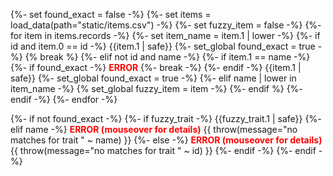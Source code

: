 {%- set found_exact = false -%}
{%- set items = load_data(path="static/items.csv") -%}
{%- set fuzzy_item = false -%}
{%- for item in items.records -%}
  {%- set item_name = item.1 | lower -%}
  {%- if id and item.0 == id -%}
	<span class="armory-inline" data-armory-embed="items" data-armory-ids="{{item.0 | safe}}"></span> {{item.1 | safe}}
	{%- set_global found_exact = true -%}
	{% break %}
  {%- elif not id and name -%}
  	{%- if item.1 == name -%}
		{%- if found_exact -%}
			<span title="WARNING: multiple exact matches for {{item.1 | safe}}. Use id param to differentiate!" style='color: red; font-weight: bold;'> ERROR</span>
			{%- break -%}
		{%- endif -%}
		<span class="armory-inline" data-armory-embed="items" data-armory-ids="{{item.0 | safe}}"></span> {{item.1 | safe}}
		{%- set_global found_exact = true -%}
	{%- elif name | lower in item_name -%}
		{% set_global fuzzy_item = item -%}
	{%- endif %}
  {%- endif -%}
{%- endfor -%}

{%- if not found_exact -%}
	{%- if fuzzy_trait -%}
		<span class="armory-inline" data-armory-embed="traits" data-armory-ids="{{fuzzy_trait.0 | safe}}"></span> {{fuzzy_trait.1 | safe}}
	{%- elif name -%}
		<span title="ERROR: no matches for {{name | safe}}" style='color: red; font-weight: bold;'>ERROR (mouseover for details)</span>
		{{ throw(message="no matches for trait " ~ name) }}
	{%- else -%}
		<span title="ERROR: no id match for {{id | safe}}" style='color: red; font-weight: bold;'>ERROR (mouseover for details)</span>
		{{ throw(message="no matches for trait " ~ id) }}
	{%- endif -%}
{%- endif -%}
